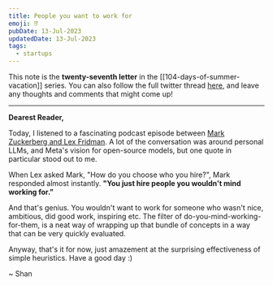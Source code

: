```yaml
---
title: People you want to work for
emoji: ⁉
pubDate: 13-Jul-2023
updatedDate: 13-Jul-2023
tags:
  - startups
---
```


This note is the **twenty-seventh letter** in the [[104-days-of-summer-vacation]] series. You can also follow the full twitter thread [here](https://twitter.com/solderneer/status/1668911213810716672), and leave any thoughts and comments that might come up!

---

**Dearest Reader,**

Today, I listened to a fascinating podcast episode between [Mark Zuckerberg and Lex Fridman](https://www.youtube.com/watch?v=Ff4fRgnuFgQ). A lot of the conversation was around personal LLMs, and Meta's vision for open-source models, but one quote in particular stood out to me.

When Lex asked Mark, "How do you choose who you hire?", Mark responded almost instantly. **"You just hire people you wouldn't mind working for."**

And that's genius. You wouldn't want to work for someone who wasn't nice, ambitious, did good work, inspiring etc. The filter of do-you-mind-working-for-them, is a neat way of wrapping up that bundle of concepts in a way that can be very quickly evaluated.

Anyway, that's it for now, just amazement at the surprising effectiveness of simple heuristics. Have a good day :)

~ Shan

